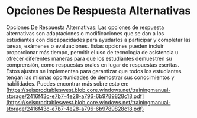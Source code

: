 # Opciones De Respuesta Alternativas
Opciones De Respuesta Alternativas: Las opciones de respuesta alternativas son adaptaciones o modificaciones que se dan a los estudiantes con discapacidades para ayudarlos a participar y completar las tareas, exámenes o evaluaciones. Estas opciones pueden incluir proporcionar más tiempo, permitir el uso de tecnología de asistencia u ofrecer diferentes maneras para que los estudiantes demuestren su comprensión, como respuestas orales en lugar de respuestas escritas. Estos ajustes se implementan para garantizar que todos los estudiantes tengan las mismas oportunidades de demostrar sus conocimientos y habilidades.
Puedes encontrar más sobre esto en: [https://seisprodtableswest.blob.core.windows.net/trainingmanual-storage/2416f43c-e7b7-4e28-a796-6b9789828c18.pdf](https://seisprodtableswest.blob.core.windows.net/trainingmanual-storage/2416f43c-e7b7-4e28-a796-6b9789828c18.pdf)